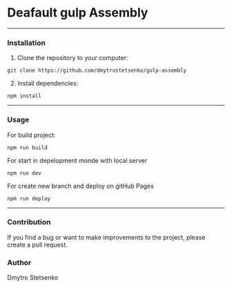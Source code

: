 # Deafault gulp Assembly
---
### Installation
1. Clone the repository to your computer:
```git
git clone https://github.com/dmytrostetsenko/gulp-assembly
```
2. Install dependencies:
```node
npm install
```
---
### Usage
For build project:
```node
npm run build 
```
For start in depelopment monde with local server
```node
npm run dev
```
For create new branch and deploy on gitHub Pages
```node
npm run deploy
```
---
### Contribution
If you find a bug or want to make improvements to the project, please create a pull request.
### Author
Dmytro Stetsenko